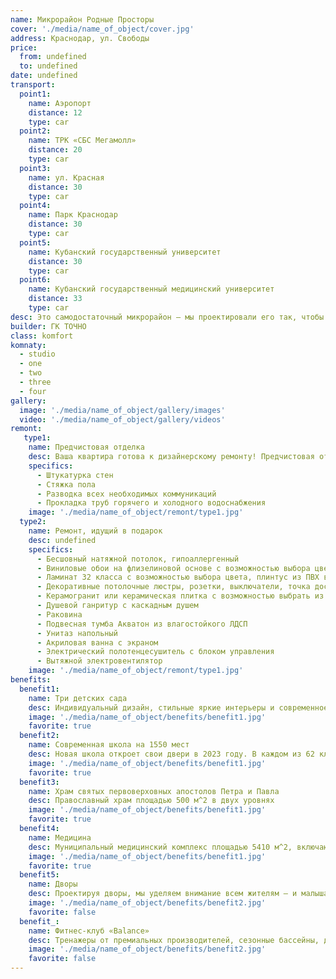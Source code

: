```yaml
---
name: Микрорайон Родные Просторы
cover: './media/name_of_object/cover.jpg'
address: Краснодар, ул. Свободы
price:
  from: undefined
  to: undefined
date: undefined
transport:
  point1:
    name: Аэропорт
    distance: 12
    type: car
  point2:
    name: ТРК «СБС Мегамолл»
    distance: 20
    type: car
  point3:
    name: ул. Красная
    distance: 30
    type: car
  point4:
    name: Парк Краснодар
    distance: 30
    type: car
  point5:
    name: Кубанский государственный университет
    distance: 30
    type: car
  point6:
    name: Кубанский государственный медицинский университет
    distance: 33
    type: car
desc: Это самодостаточный микрорайон — мы проектировали его так, чтобы большинство жизненных задач вы решали прямо здесь. Детские сады – рядом. Своя школа – прямо в микрорайоне. Приболели? Поликлиника тоже здесь. Нужны продукты, товары для дома, лекарства, пункты доставки, химчистки? Прямо на первых этажах.
builder: ГК ТОЧНО
class: komfort
komnaty:
  - studio
  - one
  - two
  - three
  - four
gallery:
  image: './media/name_of_object/gallery/images'
  video: './media/name_of_object/gallery/videos'
remont:
   type1:
    name: Предчистовая отделка
    desc: Ваша квартира готова к дизайнерскому ремонту! Предчистовая отделка станет основой для воплощения интерьера вашей мечты.
    specifics:
      - Штукатурка стен
      - Стяжка пола
      - Разводка всех необходимых коммуникаций
      - Прокладка труб горячего и холодного водоснабжения
    image: './media/name_of_object/remont/type1.jpg'
  type2:
    name: Ремонт, идущий в подарок
    desc: undefined
    specifics:
      - Бесшовный натяжной потолок, гипоаллергенный
      - Виниловые обои на флизелиновой основе с возможностью выбора цвета, межкомнатные двери с магнитным замком
      - Ламинат 32 класса с возможностью выбора цвета, плинтус из ПВХ высотой 75 мм
      - Декоративные потолочные люстры, розетки, выключатели, точка доступа wi-fi
      - Керамогранит или керамическая плитка с возможностью выбрать из нескольких коллекций
      - Душевой ганритур с каскадным душем
      - Раковина
      - Подвесная тумба Акватон из влагостойкого ЛДСП
      - Унитаз напольный
      - Акриловая ванна с экраном
      - Электрический полотенцесушитель с блоком управления
      - Вытяжной электровентилятор
    image: './media/name_of_object/remont/type1.jpg'
benefits:
  benefit1:
    name: Три детских сада
    desc: Индивидуальный дизайн, стильные яркие интерьеры и современное игровое и развивающее наполнение – таков подход компании к строительству детских садов. Наши сады понравятся и детям, и педагогам, и родителям.
    image: './media/name_of_object/benefits/benefit1.jpg'
    favorite: true
  benefit2:
    name: Современная школа на 1550 мест
    desc: Новая школа откроет свои двери в 2023 году. В каждом из 62 классов будет учиться по 25 учеников начальной, средней и старшей школы.
    image: './media/name_of_object/benefits/benefit1.jpg'
    favorite: true
  benefit3:
    name: Храм святых первоверховных апостолов Петра и Павла
    desc: Православный храм площадью 500 м^2 в двух уровнях
    image: './media/name_of_object/benefits/benefit1.jpg'
    favorite: true
  benefit4:
    name: Медицина
    desc: Муниципальный медицинский комплекс площадью 5410 м^2, включающий в себя процедурные и диагностические кабинеты.
    image: './media/name_of_object/benefits/benefit1.jpg'
    favorite: true
  benefit5:
    name: Дворы
    desc: Проектируя дворы, мы уделяем внимание всем жителям — и малышам, и детям постарше, и взрослым, и даже питомцам. Несколько уровней озеленения и освещения создают безопасное и уютное пространство, где каждый найдет себе занятие по душе. Двор удобно зонирован для детей, спорта, отдыха.
    image: './media/name_of_object/benefits/benefit2.jpg'
    favorite: false
  benefit_:
    name: Фитнес-клуб «Balance»
    desc: Тренажеры от премиальных производителей, сезонные бассейны, детский фитнес, SPA-программы, групповые занятия, салон красоты 
    image: './media/name_of_object/benefits/benefit2.jpg'
    favorite: false
---
```


